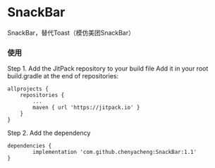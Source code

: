 # SnackBar
SnackBar，替代Toast（模仿美团SnackBar）
### 使用
Step 1. Add the JitPack repository to your build file
Add it in your root build.gradle at the end of repositories:

	allprojects {
		repositories {
			...
			maven { url 'https://jitpack.io' }
		}
	}
Step 2. Add the dependency

	dependencies {
	        implementation 'com.github.chenyacheng:SnackBar:1.1'
	}
